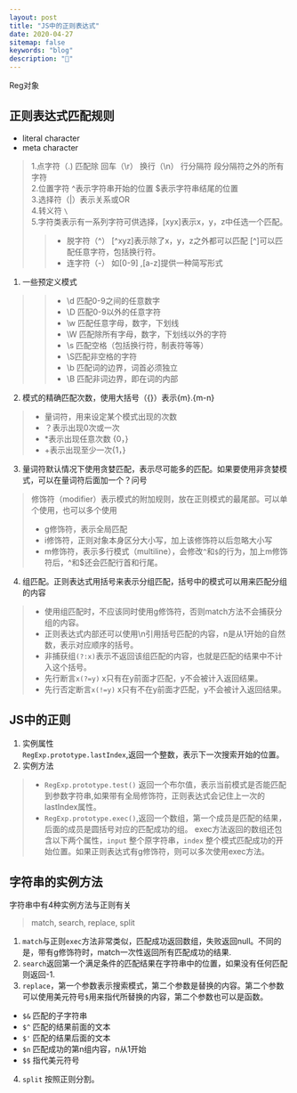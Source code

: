 ```yaml
---
layout: post
title: "JS中的正则表达式"
date: 2020-04-27
sitemap: false
keywords: "blog"
description: "🚀"
---
```


Reg对象

## 正则表达式匹配规则
* literal character
* meta character
> 1.点字符（.) 匹配除 回车（\r） 换行（\n） 行分隔符  段分隔符之外的所有字符  
> 2.位置字符 ^表示字符串开始的位置  $表示字符串结尾的位置  
> 3.选择符（|）表示关系或OR  
> 4.转义符 `\`      
> 5.字符类表示有一系列字符可供选择，[xyx]表示x，y，z中任选一个匹配。
> > * 脱字符（^） [^xyz]表示除了x，y，z之外都可以匹配 [^]可以匹配任意字符，包括换行符。
> > * 连字符（-） 如[0-9] ,[a-z]提供一种简写形式  


1. 一些预定义模式
> >* \d 匹配0-9之间的任意数字
> >* \D 匹配0-9以外的任意字符
> >* \w 匹配任意字母，数字，下划线
> >* \W 匹配除所有字母，数字，下划线以外的字符
> >* \s 匹配空格（包括换行符，制表符等等）
> >* \S匹配非空格的字符
> >* \b 匹配词的边界，词首必须独立
> >* \B 匹配非词边界，即在词的内部

2. 模式的精确匹配次数，使用大括号（{}）表示{m}.{m-n}
> * 量词符，用来设定某个模式出现的次数
> * ？表示出现0次或一次
> * \*表示出现任意次数 {0，}
> * \+表示出现至少一次{1，}  

3. 量词符默认情况下使用贪婪匹配，表示尽可能多的匹配。如果要使用非贪婪模式，可以在量词符后面加一个？问号
>  修饰符（modifier）表示模式的附加规则，放在正则模式的最尾部。可以单个使用，也可以多个使用
>  * g修饰符，表示全局匹配
>  * i修饰符，正则对象本身区分大小写，加上该修饰符以后忽略大小写
>  * m修饰符，表示多行模式（multiline），会修改`^`和`$`的行为，加上m修饰符后，^和$还会匹配行首和行尾。

4. 组匹配。正则表达式用括号来表示分组匹配，括号中的模式可以用来匹配分组的内容
>  * 使用组匹配时，不应该同时使用g修饰符，否则match方法不会捕获分组的内容。
>  * 正则表达式内部还可以使用\n引用括号匹配的内容，n是从1开始的自然数，表示对应顺序的括号。  
>  * 非捕获组`(?:x)`表示不返回该组匹配的内容，也就是匹配的结果中不计入这个括号。
>  * 先行断言`x(?=y)` x只有在y前面才匹配，y不会被计入返回结果。
>  * 先行否定断言`x(!=y)` x只有不在y前面才匹配，y不会被计入返回结果。

## JS中的正则
1. 实例属性  
`RegExp.prototype.lastIndex`,返回一个整数，表示下一次搜索开始的位置。
2.  实例方法  
> * `RegExp.prototype.test()`  返回一个布尔值，表示当前模式是否能匹配到参数字符串,如果带有全局修饰符，正则表达式会记住上一次的lastIndex属性。
> * `RegExp.prototype.exec()`,返回一个数组，第一个成员是匹配的结果，后面的成员是圆括号对应的匹配成功的组。 exec方法返回的数组还包含以下两个属性，`input` 整个原字符串，`index` 整个模式匹配成功的开始位置。如果正则表达式有g修饰符，则可以多次使用exec方法。

## 字符串的实例方法
字符串中有4种实例方法与正则有关
> match, search, replace, split  

1. `match`与正则`exec`方法非常类似，匹配成功返回数组，失败返回null。不同的是，带有g修饰符时，match一次性返回所有匹配成功的结果.
2. `search`返回第一个满足条件的匹配结果在字符串中的位置，如果没有任何匹配则返回-1.
3. `replace`，第一个参数表示搜索模式，第二个参数是替换的内容。第二个参数可以使用美元符号`$`用来指代所替换的内容，第二个参数也可以是函数。
* `$&` 匹配的子字符串
* `$^` 匹配的结果前面的文本
* `$'` 匹配的结果后面的文本
* `$n` 匹配成功的第n组内容，n从1开始
* `$$` 指代美元符号
4. `split` 按照正则分割。